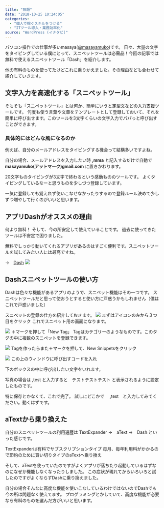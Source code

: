 ```yaml
---
title: "無題"
date: "2018-10-25 10:24:05"
categories:
  - "個人で稼ぐスキルをつける"
  - "ITツール導入・業務効率化"
source: "WordPress (イナタビ)"
---
```


パソコン操作での仕事が多いmasaya([@masayamuko](https://twitter.com/MasayaMuko))です。
日々、大量の文字をタイピングしている僕にとって、スニペットツールは必需品！今回の記事では無料で使えるスニペットツール「Dash」を紹介します。

他の有料のものを使ってたけどこれに乗りかえました。その理由なども合わせて紹介していきます。

## 文字入力を高速化する「スニペットツール」

そもそも「スニペットツール」とは何か、簡単にいうと定型文などの入力支援ツールです。
何度も使う言葉や文章をテンプレートとして登録しておいて、それを簡単に呼び出せます。このツールを3文字くらいの文字入力でパパっと呼び出すことができます。

### 具体的にはどんな風になるのか

例えば、自分のメールアドレスをタイピングする機会って結構多いですよね。

自分の場合、メールアドレスを入力したい時
**,mma**
と記入するだけで自動で
**masayamuko(アットマーク)gmail.com**
に置きかわります。

20文字ものタイピングが3文字で終わるという感動もののツールです。
よくタイピングしているなーと思うものを少しづつ登録しています。

一気に登録しても覚えれず使いこなせなかったりするので登録ルール決めて少しずつ増やして行くのがいいと思います。

## アプリDashがオススメの理由

何より無料！
そして、今の所安定して使えていることです。
過去に使ってきたツールは不安定で困りました。

無料でしっかり動いてくれるアプリがあるのはすごく便利です。スニペットツールを試してみたい人には最高ですね。

→　[Dash](https://kapeli.com/dash)
![](https://masayamuko.com/wp/wp-content/uploads/2018/10/スクリーンショット-2018-10-25-10.22.00.png)

## Dashスニペットツールの使い方

Dashは色々な機能があるアプリのようで、スニペット機能はその一つです。
スニペットツールだと思って使おうとすると使い方に戸惑うかもしれません（僕はこれで戸惑いました）

スニペットの登録の仕方を紹介しておきます。
![](https://masayamuko.com/wp/wp-content/uploads/2018/10/スクリーンショット-2018-10-25-10.14.04.png)
まずはアイコンの左から３つ目をクリック
これでスニペット用の画面になります。

![](https://masayamuko.com/wp/wp-content/uploads/2018/10/スクリーンショット-2018-10-25-10.12.41.png)
＋マークを押して「New Tag」
Tagはカテゴリーのようなものです。このタグの中に複数のスニペットを登録できます。

![](https://masayamuko.com/wp/wp-content/uploads/2018/10/スクリーンショット-2018-10-25-10.13.22.png)
Tagを作ったらまた＋マークを押して、New Snippetsをクリック

![](https://masayamuko.com/wp/wp-content/uploads/2018/10/スクリーンショット-2018-10-25-10.13.32.png)
この上のウィンドウに呼び出すコードを入れ

下のボックスの中に呼び出したい文字をいれます。

写真の場合は
 ,test と入力すると　テストテストテスト
と表示されるように設定したものです。

特に保存とかなくて、これで完了。
試しにどこかで　 ,test　と入力してみてください。動くはずです。

## aTextから乗り換えた

自分のスニペットツールの利用遍歴は
TextExpander →　aText →　Dash
といった感じです。

TextExpanderは有料でサブスクリプションタイプ
毎月、毎年利用料がかかるので節約のために買い切りタイプのaTextへ乗り換え

そして、aTextを使っていたのですがよくアプリが落ちたり起動しているはずなのになぜか機能しなくなったりしました。
この症状が現れてからいろいろと試したのですがよくならずDashに乗り換えました。

自分の場合そんなに高度な機能を使いこなしているわけではないのでDashでも今の所は問題なく使えてます。
プログラミングとかしていて、高度な機能が必要なら有料のものを選んだ方がいいと思います。